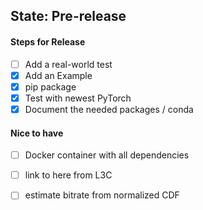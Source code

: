 ## **State**: Pre-release
#### Steps for Release

- [ ] Add a real-world test
- [x] Add an Example
- [x] pip package 
- [x] Test with newest PyTorch
- [x] Document the needed packages / conda

#### Nice to have

- [ ] Docker container with all dependencies
- [ ] link to here from L3C
- [ ] estimate bitrate from normalized CDF

